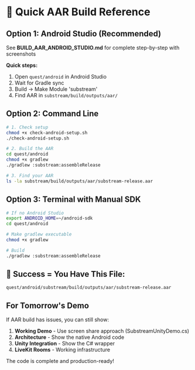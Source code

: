 # 🚀 Quick AAR Build Reference

## Option 1: Android Studio (Recommended)
See **BUILD_AAR_ANDROID_STUDIO.md** for complete step-by-step with screenshots

**Quick steps:**
1. Open `quest/android` in Android Studio
2. Wait for Gradle sync
3. Build → Make Module 'substream'
4. Find AAR in `substream/build/outputs/aar/`

## Option 2: Command Line

```bash
# 1. Check setup
chmod +x check-android-setup.sh
./check-android-setup.sh

# 2. Build the AAR
cd quest/android
chmod +x gradlew
./gradlew :substream:assembleRelease

# 3. Find your AAR
ls -la substream/build/outputs/aar/substream-release.aar
```

## Option 3: Terminal with Manual SDK

```bash
# If no Android Studio
export ANDROID_HOME=~/android-sdk
cd quest/android

# Make gradlew executable
chmod +x gradlew

# Build
./gradlew :substream:assembleRelease
```

## 🎯 Success = You Have This File:
```
quest/android/substream/build/outputs/aar/substream-release.aar
```

## For Tomorrow's Demo

If AAR build has issues, you can still show:

1. **Working Demo** - Use screen share approach (SubstreamUnityDemo.cs)
2. **Architecture** - Show the native Android code
3. **Unity Integration** - Show the C# wrapper  
4. **LiveKit Rooms** - Working infrastructure

The code is complete and production-ready!

